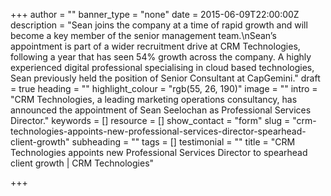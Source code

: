 +++
author = ""
banner_type = "none"
date = 2015-06-09T22:00:00Z
description = "Sean joins the company at a time of rapid growth and will become a key member of the senior management team.\nSean’s appointment is part of a wider recruitment drive at CRM Technologies, following a year that has seen 54% growth across the company. A highly experienced digital professional specialising in cloud based technologies, Sean previously held the position of Senior Consultant at CapGemini."
draft = true
heading = ""
highlight_colour = "rgb(55, 26, 190)"
image = ""
intro = "CRM Technologies, a leading marketing operations consultancy, has announced the appointment of Sean Seelochan as Professional Services Director."
keywords = []
resource = []
show_contact = "form"
slug = "crm-technologies-appoints-new-professional-services-director-spearhead-client-growth"
subheading = ""
tags = []
testimonial = ""
title = "CRM Technologies appoints new Professional Services Director to spearhead client growth | CRM Technologies"

+++
